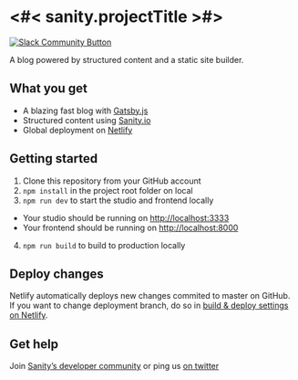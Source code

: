 # <#< sanity.projectTitle >#>

[![Slack Community Button](https://slack.sanity.io/badge.svg)](https://slack.sanity.io/)

A blog powered by structured content and a static site builder.

## What you get

- A blazing fast blog with [Gatsby.js](https://gatsbyjs.org)
- Structured content using [Sanity.io](https://www.sanity.io)
- Global deployment on [Netlify](https://netlify.com)

## Getting started

1. Clone this repository from your GitHub account
2. `npm install` in the project root folder on local
3. `npm run dev` to start the studio and frontend locally
- Your studio should be running on [http://localhost:3333](http://localhost:3333)
- Your frontend should be running on [http://localhost:8000](http://localhost:8000)

4. `npm run build` to build to production locally

## Deploy changes

Netlify automatically deploys new changes commited to master on GitHub. If you want to change deployment branch, do so in [build & deploy settings on Netlify](https://www.netlify.com/docs/continuous-deployment/#branches-deploys).

## Get help

Join [Sanity’s developer community](https://slack.sanity.io) or ping us [on twitter](https://twitter.com/sanity_io)
